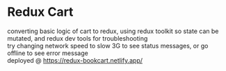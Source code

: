 # Redux Cart

converting basic logic of cart to redux, using redux toolkit so state can be mutated, and redux
dev tools for troubleshooting  
try changing network speed to slow 3G to see status messages, or go offline to see error message  
deployed @ https://redux-bookcart.netlify.app/
